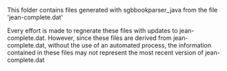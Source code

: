 This folder contains files generated with sgbbookparser_java from the file 'jean-complete.dat'

Every effort is made to regnerate these files with updates to jean-complete.dat. However, since these files are derived from jean-complete.dat, without the use of an 
automated process, the information contained in these files may not represent the most recent version of jean-complete.dat
